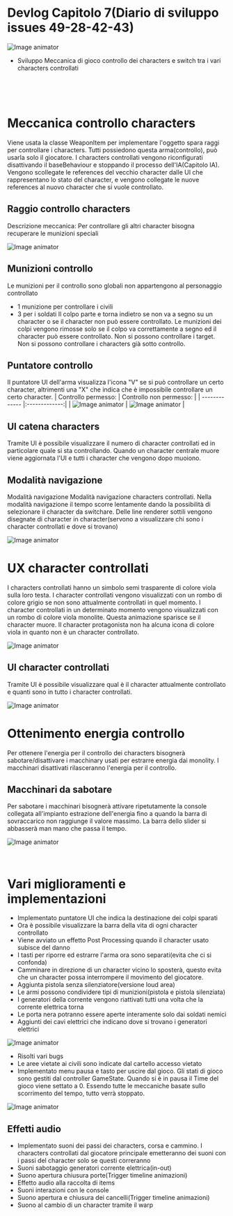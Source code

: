 # Devlog Capitolo 7(Diario di sviluppo issues 49-28-42-43)
![Image animator](cover.png)

- Sviluppo Meccanica di gioco controllo dei characters e switch tra i vari characters controllati
<p>&nbsp;</p>
<p>&nbsp;</p>

# Meccanica controllo characters
Viene usata la classe WeaponItem per implementare l'oggetto spara raggi per controllare i characters.
Tutti possiedono questa arma(controllo), può usarla solo il giocatore.
I characters controllati vengono riconfigurati disattivando il baseBehaviour e stoppando il processo dell'IA(Capitolo IA). Vengono scollegate le references del vecchio character dalle UI che rappresentano lo stato del character, e vengono collegate le nuove references al nuovo character che si vuole controllato.

## Raggio controllo characters
Descrizione meccanica:
Per controllare gli altri character bisogna recuperare le munizioni speciali

![Image animator](control.gif)

## Munizioni controllo
Le munizioni per il controllo sono globali non appartengono al personaggio controllato
- 1 munizione per controllare i civili
- 3 per i soldati
Il colpo parte e torna indietro se non va a segno su un character o se il character non può essere controllato.
Le munizioni dei colpi vengono rimosse solo se il colpo va correttamente a segno ed il character può essere controllato.
Non si possono controllare i target.
Non si possono controllare i characters già sotto controllo.

## Puntatore controllo
Il puntatore UI dell'arma visualizza l'icona "V" se si può controllare un certo character, altrimenti una "X" che indica che è impossibile controllare un certo character.
| Controllo permesso: | Controllo non permesso: |
| ------------- |:-------------:|
| ![Image animator](controlOkay.png) | ![Image animator](controlNotOkay.png) |

## UI catena characters
Tramite UI è possibile visualizzare il numero di character controllati ed in particolare quale si sta controllando.
Quando un character centrale muore viene aggiornata l'UI e tutti i character che vengono dopo muoiono.

## Modalità navigazione
Modalità navigazione
Modalità navigazione characters controllati. Nella modalità navigazione il tempo scorre lentamente dando la possibilità di selezionare il character da switchare. Delle line renderer sottili vengono disegnate di character in character(servono a visualizzare chi sono i character controllati e dove si trovano)

![Image animator](warp.png)

# UX character controllati
I characters controllati hanno un simbolo semi trasparente di colore viola sulla loro testa.
I character controllati vengono visualizzati con un rombo di colore grigio se non sono attualmente controllati in quel momento.
I character controllati in un determinato momento vengono visualizzati con un rombo di colore viola monolite.
Questa animazione sparisce se il character muore.
Il character protagonista non ha alcuna icona di colore viola in quanto non è un character controllato.

![Image animator](warpControlledIconCharacter.gif)


## UI character controllati
Tramite UI è possibile visualizzare qual è il character attualmente controllato e quanti sono in tutto i character controllati.

![Image animator](warpUI.gif)



# Ottenimento energia controllo
Per ottenere l'energia per il controllo dei characters bisognerà sabotare/disattivare i macchinary usati per estrarre energia dai monolity. I macchinari disattivati rilasceranno l'energia per il controllo.

## Macchinari da sabotare
Per sabotare i macchinari bisognerà attivare ripetutamente la console collegata all'impianto estrazione dell'energia fino a quando la barra di sovraccarico non raggiunge il valore massimo. La barra dello slider si abbasserà man mano che passa il tempo.

![Image animator](machinery.gif)


<p>&nbsp;</p>



# Vari miglioramenti e implementazioni
- Implementato puntatore UI che indica la destinazione dei colpi sparati
- Ora è possibile visualizzare la barra della vita di ogni character controllato
- Viene avviato un effetto Post Processing quando il character usato subisce del danno
- I tasti per riporre ed estrarre l'arma ora sono separati(evita che ci si confonda)
- Camminare in direzione di un character vicino lo sposterà, questo evita che un character possa interrompere il movimento del giocatore.
- Aggiunta pistola senza silenziatore(versione loud area)
- Le armi possono condividere tipi di munizioni(pistola e pistola silenziata)
- I generatori della corrente vengono riattivati tutti una volta che la corrente elettrica torna
- Le porta nera potranno essere aperte interamente solo dai soldati nemici
- Aggiunti dei cavi elettrici che indicano dove si trovano i generatori elettrici

![Image animator](cables.png)

- Risolti vari bugs
- Le aree vietate ai civili sono indicate dal cartello accesso vietato
- Implementato menu pausa e tasto per uscire dal gioco. Gli stati di gioco sono gestiti dal controller GameState. Quando si è in pausa il Time del gioco viene settato a 0. Essendo tutte le meccaniche basate sullo scorrimento del tempo, tutto verrà stoppato.

![Image animator](pausa.png)


## Effetti audio
- Implementato suoni dei passi dei characters, corsa e cammino. I characters controllati dal giocatore principale emetteranno dei suoni con i passi del character solo se questi correranno
- Suoni sabotaggio generatori corrente elettrica(in-out)
- Suono apertura chiusura porte(Trigger timeline animazioni)
- Effetto audio alla raccolta di items
- Suoni interazioni con le console
- Suono apertura e chiusura dei cancelli(Trigger timeline animazioni)
- Suono al cambio di un character tramite il warp


